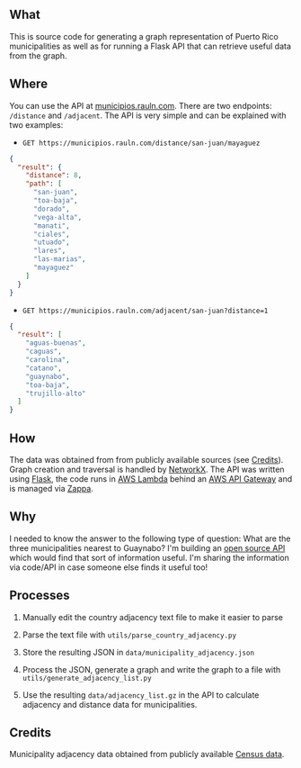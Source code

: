 ## What
    
This is source code for generating a graph representation of Puerto Rico municipalities as well as for running a Flask API that can retrieve useful data from the graph.
    
## Where

You can use the API at [municipios.rauln.com](municipios.rauln.com). There are two endpoints: `/distance` and `/adjacent`. The API is very simple and can be explained with two examples:


* `GET https://municipios.rauln.com/distance/san-juan/mayaguez`

```json
{
  "result": {
    "distance": 8,
    "path": [
      "san-juan",
      "toa-baja",
      "dorado",
      "vega-alta",
      "manati",
      "ciales",
      "utuado",
      "lares",
      "las-marias",
      "mayaguez"
    ]
  }
}
```


* `GET https://municipios.rauln.com/adjacent/san-juan?distance=1`

```json
{
  "result": [
    "aguas-buenas",
    "caguas",
    "carolina",
    "catano",
    "guaynabo",
    "toa-baja",
    "trujillo-alto"
  ]
}
```

## How

The data was obtained from from publicly available sources (see [Credits](#Credits)). Graph creation and traversal is handled by [NetworkX](https://networkx.github.io/).
The API was written using [Flask](https://palletsprojects.com/p/flask/), the code runs in [AWS Lambda](https://aws.amazon.com/lambda/) behind an [AWS API Gateway](https://aws.amazon.com/api-gateway/) and is managed via [Zappa](https://github.com/Miserlou/Zappa).

## Why

I needed to know the answer to the following type of question: What are the three municipalities nearest to Guaynabo? I'm building an [open source API](https://github.com/rnegron/cc-api) which would find that sort of information useful. I'm sharing the information via code/API in case someone else finds it useful too!


## Processes

1. Manually edit the country adjacency text file to make it easier to parse

1. Parse the text file with `utils/parse_country_adjacency.py`

1. Store the resulting JSON in `data/municipality_adjacency.json`

1. Process the JSON, generate a graph and write the graph to a file with `utils/generate_adjacency_list.py`

1. Use the resulting `data/adjacency_list.gz` in the API to calculate adjacency and distance data for municipalities.


## Credits

Municipality adjacency data obtained from publicly available [Census data](https://www.census.gov/programs-surveys/geography.html).